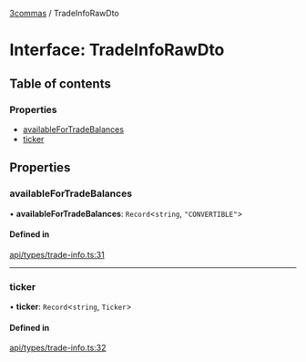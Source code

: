 [3commas](../README.md) / TradeInfoRawDto

# Interface: TradeInfoRawDto

## Table of contents

### Properties

- [availableForTradeBalances](TradeInfoRawDto.md#availablefortradebalances)
- [ticker](TradeInfoRawDto.md#ticker)

## Properties

### availableForTradeBalances

• **availableForTradeBalances**: `Record`\<`string`, `"CONVERTIBLE"`\>

#### Defined in

[api/types/trade-info.ts:31](https://github.com/ozum/3commas/blob/a66959b/src/api/types/trade-info.ts#L31)

---

### ticker

• **ticker**: `Record`\<`string`, `Ticker`\>

#### Defined in

[api/types/trade-info.ts:32](https://github.com/ozum/3commas/blob/a66959b/src/api/types/trade-info.ts#L32)
